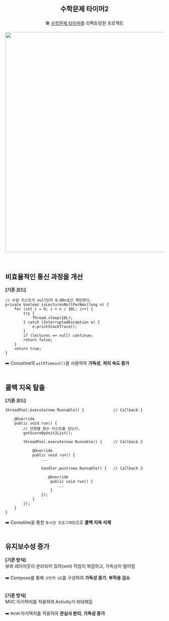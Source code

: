 ## <p align="center">수학문제 타이머2</p>
<p align="center">🛠︎ <a href="https://github.com/haechan29/Problem-Timer">수학문제 타이머</a>를 리팩토링한 프로젝트</p>
<p align="center"><img src="https://github.com/haechan29/Problem-Timer-2/assets/63138511/d92c82d7-5553-4062-b6cf-cdd307f34f9a" width=700></p>
<br/>

## 비효율적인 통신 과정을 개선

__[기존 코드]__
```
// 수업 리스트가 null인지 0.00n초간 확인한다.
private boolean isLecturesNullForNms(long n) {
    for (int i = 0; i < n / 10L; i++) {
        try {
            Thread.sleep(10L);
        } catch (InterruptedException e) {
            e.printStackTrace();
        }
        if (lectures == null) continue;
        return false;
    }
    return true;
}
```
➡️ Coroutine의 ``withTimeout()``을 사용하여 __가독성__, __처리 속도 증가__ <br/><br/>

## 콜백 지옥 탈출

__[기존 코드]__
```
threadPool.execute(new Runnable() {             // Callback 1

    @Override
    public void run() {
        // 단원별 점수 리스트를 얻는다.
        getScoreByUnit2List();
      
        threadPool.execute(new Runnable() {     // Callback 2

            @Override
            public void run() {
                ...

                handler.post(new Runnable() {   // Callback 3

                   @Override
                    public void run() {
                       ...
                    }
                });
            }
        });
    }
}
```
➡️ Coroutine을 통한 ``동시성 프로그래밍``으로 __콜백 지옥 삭제__ <br/><br/>

## 유지보수성 증가

__[기존 방식]__ <br/>
뷰와 레이아웃이 분리되어 있어(xml) 작업이 복잡하고, 가독성이 떨어짐<br/><br/>
➡️ Compose를 통해 ``선언적 UI``를 구성하여 __가독성 증가__, __부작용 감소__ <br/><br/>

__[기존 방식]__ <br/>
MVC 아키텍처를 적용하여 Activity가 비대해짐<br/><br/>
➡️ ``MVVM`` 아키텍처를 적용하여 __관심사 분리__, __가독성 증가__ <br/><br/>
